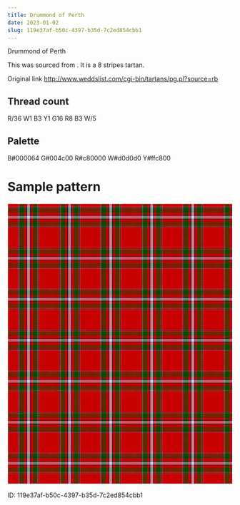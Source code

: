 ```yaml
---
title: Drummond of Perth
date: 2023-01-02
slug: 119e37af-b50c-4397-b35d-7c2ed854cbb1
---
```

Drummond of Perth

This was sourced from <no value>.  It is a 8 stripes tartan.

Original link http://www.weddslist.com/cgi-bin/tartans/pg.pl?source=rb

## Thread count
R/36 W1 B3 Y1 G16 R8 B3 W/5

## Palette
B#000064 G#004c00 R#c80000 W#d0d0d0 Y#ffc800

# Sample pattern

![Tartan detail](tartan.png "R/36 W1 B3 Y1 G16 R8 B3 W/5 tartan")

ID: 119e37af-b50c-4397-b35d-7c2ed854cbb1
